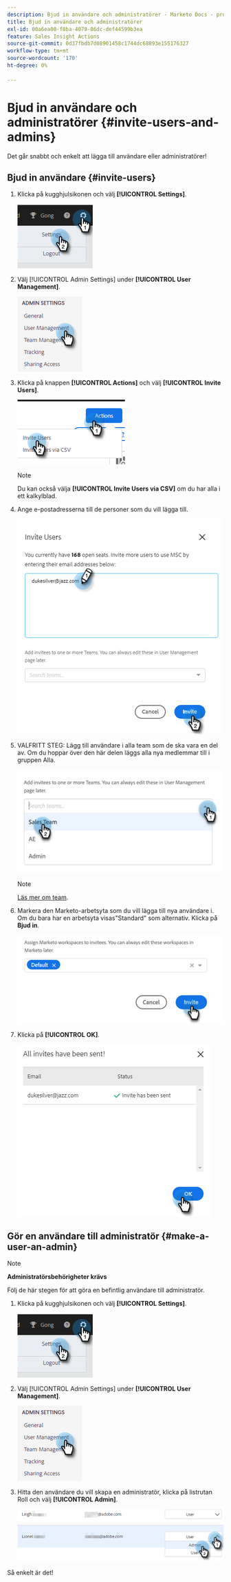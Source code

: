 ```yaml
---
description: Bjud in användare och administratörer - Marketo Docs - produktdokumentation
title: Bjud in användare och administratörer
exl-id: 00a6ea00-f8ba-4079-86dc-def44599b3ea
feature: Sales Insight Actions
source-git-commit: 0d37fbdb7d08901458c1744dc68893e155176327
workflow-type: tm+mt
source-wordcount: '170'
ht-degree: 0%

---
```


# Bjud in användare och administratörer {#invite-users-and-admins}

Det går snabbt och enkelt att lägga till användare eller administratörer!

## Bjud in användare {#invite-users}

1. Klicka på kugghjulsikonen och välj **[!UICONTROL Settings]**.

   ![](assets/invite-users-and-admins-1.png)

1. Välj [!UICONTROL Admin Settings] under **[!UICONTROL User Management]**.

   ![](assets/invite-users-and-admins-2.png)

1. Klicka på knappen **[!UICONTROL Actions]** och välj **[!UICONTROL Invite Users]**.

   ![](assets/invite-users-and-admins-3.png)

   >[!NOTE]
   >
   >Du kan också välja **[!UICONTROL Invite Users via CSV]** om du har alla i ett kalkylblad.

1. Ange e-postadresserna till de personer som du vill lägga till.

   ![](assets/invite-users-and-admins-4.png)

1. VALFRITT STEG: Lägg till användare i alla team som de ska vara en del av. Om du hoppar över den här delen läggs alla nya medlemmar till i gruppen Alla.

   ![](assets/invite-users-and-admins-5.png)

   >[!NOTE]
   >
   >[Läs mer om team](/help/marketo/product-docs/marketo-sales-insight/actions/admin/creating-a-team.md).

1. Markera den Marketo-arbetsyta som du vill lägga till nya användare i. Om du bara har en arbetsyta visas&quot;Standard&quot; som alternativ. Klicka på **Bjud in**.

   ![](assets/invite-users-and-admins-6.png)

1. Klicka på **[!UICONTROL OK]**.

   ![](assets/invite-users-and-admins-7.png)

## Gör en användare till administratör {#make-a-user-an-admin}

>[!NOTE]
>
>**Administratörsbehörigheter krävs**

Följ de här stegen för att göra en befintlig användare till administratör.

1. Klicka på kugghjulsikonen och välj **[!UICONTROL Settings]**.

   ![](assets/invite-users-and-admins-8.png)

1. Välj [!UICONTROL Admin Settings] under **[!UICONTROL User Management]**.

   ![](assets/invite-users-and-admins-9.png)

1. Hitta den användare du vill skapa en administratör, klicka på listrutan Roll och välj **[!UICONTROL Admin]**.

   ![](assets/invite-users-and-admins-10.png)

Så enkelt är det!
